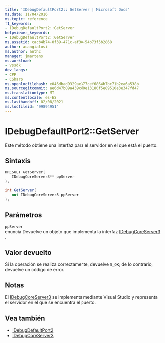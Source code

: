 ```yaml
---
title: 'IDebugDefaultPort2:: GetServer | Microsoft Docs'
ms.date: 11/04/2016
ms.topic: reference
f1_keywords:
- IDebugDefaultPort2::GetServer
helpviewer_keywords:
- IDebugDefaultPort2::GetServer
ms.assetid: cacb4b74-0f39-471c-af38-54b73f5b2868
author: acangialosi
ms.author: anthc
manager: jmartens
ms.workload:
- vssdk
dev_langs:
- CPP
- CSharp
ms.openlocfilehash: e046dbad9329ae377cef6864b7bc71b2ea6a538b
ms.sourcegitcommit: ae6d47b09a439cd0e13180f5e89510e3e347fd47
ms.translationtype: MT
ms.contentlocale: es-ES
ms.lasthandoff: 02/08/2021
ms.locfileid: "99894951"
---
```

# <a name="idebugdefaultport2getserver"></a>IDebugDefaultPort2::GetServer
Este método obtiene una interfaz para el servidor en el que está el puerto.

## <a name="syntax"></a>Sintaxis

```cpp
HRESULT GetServer(
   IDebugCoreServer3** ppServer
);
```

```csharp
int GetServer(
   out IDebugCoreServer3 ppServer
);
```

## <a name="parameters"></a>Parámetros
`ppServer`\
enuncia Devuelve un objeto que implementa la interfaz [IDebugCoreServer3](../../../extensibility/debugger/reference/idebugcoreserver3.md) .

## <a name="return-value"></a>Valor devuelto
 Si la operación se realiza correctamente, devuelve `S_OK`; de lo contrario, devuelve un código de error.

## <a name="remarks"></a>Notas
 El [IDebugCoreServer3](../../../extensibility/debugger/reference/idebugcoreserver3.md) se implementa mediante Visual Studio y representa el servidor en el que se encuentra el puerto.

## <a name="see-also"></a>Vea también
- [IDebugDefaultPort2](../../../extensibility/debugger/reference/idebugdefaultport2.md)
- [IDebugCoreServer3](../../../extensibility/debugger/reference/idebugcoreserver3.md)

